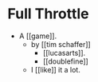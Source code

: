 # Full Throttle

- A [[game]].
  - by [[tim schaffer]]
    - [[lucasarts]].
    - [[doublefine]]
  - I [[like]] it a lot.

